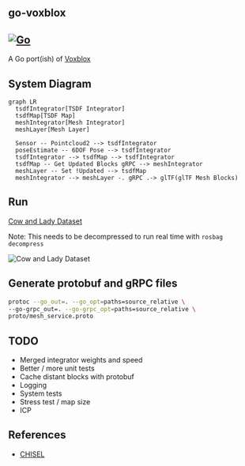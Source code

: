 go-voxblox
---
[![Go](https://github.com/swarmt/go-voxblox/actions/workflows/go.yml/badge.svg)](https://github.com/swarmt/go-voxblox/actions/workflows/go.yml)
---

A Go port(ish) of [Voxblox](https://github.com/ethz-asl/voxblox)

## System Diagram

```mermaid
graph LR
  tsdfIntegrator[TSDF Integrator]
  tsdfMap[TSDF Map]
  meshIntegrator[Mesh Integrator]
  meshLayer[Mesh Layer]

  Sensor -- Pointcloud2 --> tsdfIntegrator
  poseEstimate -- 6DOF Pose --> tsdfIntegrator
  tsdfIntegrator --> tsdfMap --> tsdfIntegrator
  tsdfMap -- Get Updated Blocks gRPC --> meshIntegrator
  meshLayer -- Set !Updated --> tsdfMap
  meshIntegrator --> meshLayer -. gRPC .-> glTF(glTF Mesh Blocks)
```

## Run

[Cow and Lady Dataset](https://projects.asl.ethz.ch/datasets/doku.php?id=iros2017/)

Note: This needs to be decompressed to run real time with ```rosbag decompress```

![Cow and Lady Dataset](.readme/cow-and-lady.png)

## Generate protobuf and gRPC files
```bash
protoc --go_out=. --go_opt=paths=source_relative \
--go-grpc_out=. --go-grpc_opt=paths=source_relative \
proto/mesh_service.proto 
```

## TODO

* Merged integrator weights and speed
* Better / more unit tests
* Cache distant blocks with protobuf
* Logging
* System tests
* Stress test / map size
* ICP

## References

* [CHISEL](http://www.roboticsproceedings.org/rss11/p40.pdf)

